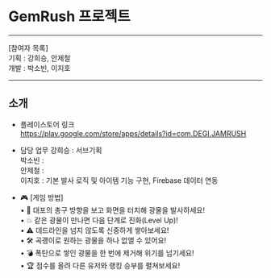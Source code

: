 # GemRush 프로젝트
***
[참여자 목록]  
기획 : 강희승, 안제철  
개발 : 박소빈, 이지호  
***
## 소개  
* 플레이스토어 링크  
https://play.google.com/store/apps/details?id=com.DEGI.JAMRUSH   

* 담당 업무
  강희승 : 서브기획  
  박소빈 :  
  안제철 :  
  이지호 : 기본 발사 로직 및 아이템 기능 구현, Firebase 데이터 연동  

*  🎮 [게임 방법]  
• 🎯 대포의 총구 방향을 보고 화면을 터치해 광물을 발사하세요!  
• 💥 같은 광물이 만나면 다음 단계로 진화(Level Up)!  
• ⚠️ 데드라인을 넘지 않도록 신중하게 쌓아보세요!  
• 🛠 곡괭이로 원하는 광물을 하나 없앨 수 있어요!  
• 💣 폭탄으로 쌓인 광물을 한 번에 제거해 위기를 넘기세요!  
• 🏆 점수를 올려 다른 유저와 랭킹 승부를 펼쳐보세요!  



